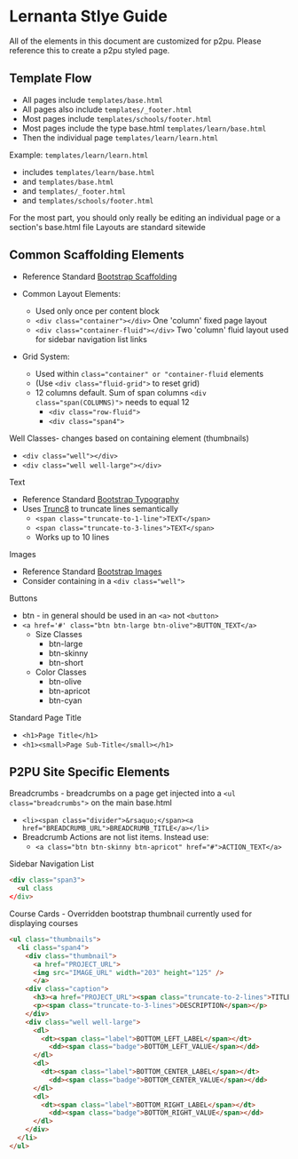 

Lernanta Stlye Guide
===================
All of the elements in this document are customized for p2pu. Please reference this to create a p2pu styled page.

Template Flow
------------------

 * All pages include `templates/base.html`
 * All pages also include `templates/_footer.html`
 * Most pages include `templates/schools/footer.html`
 * Most pages include the type base.html `templates/learn/base.html`
 * Then the individual page `templates/learn/learn.html`

Example: `templates/learn/learn.html`

 * includes `templates/learn/base.html`
 * and `templates/base.html`
 * and `templates/_footer.html`
 * and `templates/schools/footer.html`

For the most part, you should only really be editing an individual page or a section's base.html file
Layouts are standard sitewide


 Common Scaffolding Elements
-------------------

 * Reference Standard [Bootstrap Scaffolding](http://twitter.github.com/bootstrap/scaffolding.html)
 
 
 * Common Layout Elements:
   * Used only once per content block 
   * `<div class="container"></div>` One 'column' fixed page layout
   * `<div class="container-fluid"></div>` Two  'column' fluid layout used for sidebar navigation list links

 * Grid System:
    * Used within `class="container" or "container-fluid` elements
    * (Use `<div class="fluid-grid">` to reset grid)
    * 12 columns default. Sum of span columns `<div class="span(COLUMNS)">` needs to equal 12
        * `<div class="row-fluid">`
        * `<div class="span4">`


Well Classes- changes based on containing element (thumbnails)

 * `<div class="well"></div>`
 * `<div class="well well-large"></div>`
 
Text

 * Reference Standard [Bootstrap Typography](http://twitter.github.com/bootstrap/base-css.html#typography)
 * Uses [Trunc8](https://github.com/rviscomi/trunk8) to truncate lines semantically 
    * `<span class="truncate-to-1-line">TEXT</span>`
    * `<span class="truncate-to-3-lines">TEXT</span>`
    * Works up to 10 lines
    
Images
 
 * Reference Standard [Bootstrap Images](http://twitter.github.com/bootstrap/base-css.html#images)
 * Consider containing in a `<div class="well">`
 
Buttons

* btn - in general should be used in an `<a>` not `<button>`
* `<a href='#' class="btn btn-large btn-olive">BUTTON_TEXT</a>`
  * Size Classes
      * btn-large
      * btn-skinny
      * btn-short
  * Color Classes
      * btn-olive
      * btn-apricot
      * btn-cyan


Standard Page Title

 * `<h1>Page Title</h1>`
 * `<h1><small>Page Sub-Title</small></h1>`
 
     
      
P2PU Site Specific Elements
--------------------------
      
Breadcrumbs - breadcrumbs on a page get injected into a `<ul class="breadcrumbs">` on the main base.html

 * `<li><span class="divider">&rsaquo;</span><a href="BREADCRUMB_URL">BREADCRUMB_TITLE</a></li>`
 * Breadcrumb Actions are not list items. Instead use:
   * `<a class="btn btn-skinny btn-apricot" href="#">ACTION_TEXT</a>`
   
Sidebar Navigation List

 ```html
 <div class="span3">
   <ul class 
 </div>
 ```

Course Cards - Overridden bootstrap thumbnail currently used for displaying courses


```html
<ul class="thumbnails">
  <li class="span4">
    <div class="thumbnail">
      <a href="PROJECT_URL">
      <img src="IMAGE_URL" width="203" height="125" />
      </a>
    <div class="caption">
      <h3><a href="PROJECT_URL"><span class="truncate-to-2-lines">TITLE</span></a></h3>
      <p><span class="truncate-to-3-lines">DESCRIPTION</span></p>
    </div>
    <div class="well well-large">
      <dl>
        <dt><span class="label">BOTTOM_LEFT_LABEL</span></dt>
          <dd><span class="badge">BOTTOM_LEFT_VALUE</span></dd>
      </dl>
      <dl>
        <dt><span class="label">BOTTOM_CENTER_LABEL</span></dt>
          <dd><span class="badge">BOTTOM_CENTER_VALUE</span></dd>
      </dl>
      <dl>
        <dt><span class="label">BOTTOM_RIGHT_LABEL</span></dt>
          <dd><span class="badge">BOTTOM_RIGHT_VALUE</span></dd>
      </dl>
    </div>
  </li>
</ul>
```
    



